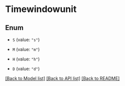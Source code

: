 # Timewindowunit

## Enum


* `S` (value: `"s"`)

* `M` (value: `"m"`)

* `H` (value: `"h"`)

* `D` (value: `"d"`)


[[Back to Model list]](../README.md#documentation-for-models) [[Back to API list]](../README.md#documentation-for-api-endpoints) [[Back to README]](../README.md)


